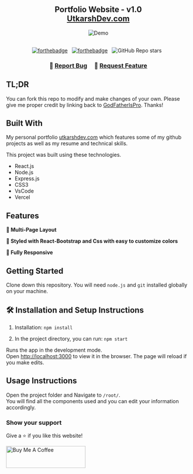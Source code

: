 <h2 align="center">
  Portfolio Website - v1.0<br/>
  <a href="https://utkarshdev.tk/" target="_blank">UtkarshDev.com</a>
</h2>
<div align="center">
  <img alt="Demo" src="./Images/readme-img1.png" />
</div>

<br/>

<center>

[![forthebadge](https://forthebadge.com/images/badges/built-with-love.svg)](https://forthebadge.com) &nbsp;
[![forthebadge](https://forthebadge.com/images/badges/open-source.svg)](https://forthebadge.com) &nbsp;
![GitHub Repo stars](https://img.shields.io/github/stars/GodFatherIsPro/portfolio-website-1) &nbsp;

</center>

<h3 align="center">
    🔹
    <a href="https://github.com/GodFatherIsPro/portfolio-website-1/issues">Report Bug</a> &nbsp; &nbsp;
    🔹
    <a href="https://github.com/GodFatherIsPro/portfolio-website-1/issues">Request Feature</a>
</h3>

## TL;DR

You can fork this repo to modify and make changes of your own. Please give me proper credit by linking back to [GodFatherIsPro](https://github.com/GodFatherIsPro/portfolio-website-1). Thanks!

## Built With

My personal portfolio <a href="utkarshdev.com" target="_blank">utkarshdev.com</a> which features some of my github projects as well as my resume and technical skills.<br/>

This project was built using these technologies.

- React.js
- Node.js
- Express.js
- CSS3
- VsCode
- Vercel

## Features

**📖 Multi-Page Layout**

**🎨 Styled with React-Bootstrap and Css with easy to customize colors**

**📱 Fully Responsive**

## Getting Started

Clone down this repository. You will need `node.js` and `git` installed globally on your machine.

## 🛠 Installation and Setup Instructions

1. Installation: `npm install`

2. In the project directory, you can run: `npm start`

Runs the app in the development mode.\
Open [http://localhost:3000](http://localhost:3000) to view it in the browser.
The page will reload if you make edits.

## Usage Instructions

Open the project folder and Navigate to `/root/`. <br/>
You will find all the components used and you can edit your information accordingly.

### Show your support

Give a ⭐ if you like this website!

<a href="https://www.buymeacoffee.com/GodFather69" target="_blank"><img src="https://cdn.buymeacoffee.com/buttons/v2/default-violet.png" alt="Buy Me A Coffee" height= "60px" width= "217px" ></a>
